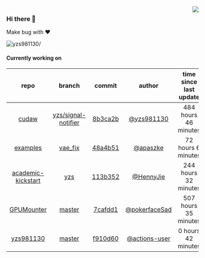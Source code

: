 <img align="right" src="https://github-readme-stats.vercel.app/api?username=yzs981130&show_icons=true&hide_title=true" />

### Hi there 👋


Make bug with ❤️

<p align="left"> <img src=https://komarev.com/ghpvc/?username=yzs981130 alt=yzs981130/> </p>


<!--
**yzs981130/yzs981130** is a ✨ _special_ ✨ repository because its `README.md` (this file) appears on your GitHub profile.

Here are some ideas to get you started:

- 🔭 I’m currently working on ...
- 🌱 I’m currently learning ...
- 👯 I’m looking to collaborate on ...
- 🤔 I’m looking for help with ...
- 💬 Ask me about ...
- 📫 How to reach me: ...
- 😄 Pronouns: ...
- ⚡ Fun fact: ...
-->

#### Currently working on


| repo | branch | commit | author | time since last update | language |
|:---:|:---:|:---:|:---:|:---:|:---:|
| [cudaw](https://github.com/yzs981130/cudaw) | [yzs/signal-notifier](https://github.com/yzs981130/cudaw/tree/yzs/signal-notifier) |[8b3ca2b](https://github.com/yzs981130/cudaw/commit/8b3ca2bb967397913f815d7c15d5dbab5b99b944) | [@yzs981130](https://github.com/yzs981130) |484 hours 46 minutes | ![](https://img.shields.io/badge/language-C-default.svg?style=flat-square)|
| [examples](https://github.com/yzs981130/examples) | [vae_fix](https://github.com/yzs981130/examples/tree/vae_fix) |[48a4b51](https://github.com/yzs981130/examples/commit/48a4b5113d1ecdae0319a297250f2273ea73de2d) | [@apaszke](https://github.com/apaszke) |72 hours 6 minutes | ![](https://img.shields.io/badge/language-Python-default.svg?style=flat-square)|
| [academic-kickstart](https://github.com/HennyJie/academic-kickstart) | [yzs](https://github.com/HennyJie/academic-kickstart/tree/yzs) |[113b352](https://github.com/HennyJie/academic-kickstart/commit/113b35289fd28eb45dbc375eb19aa734da773137) | [@HennyJie](https://github.com/HennyJie) |244 hours 32 minutes | ![](https://img.shields.io/badge/language-Shell-default.svg?style=flat-square)|
| [GPUMounter](https://github.com/yzs981130/GPUMounter) | [master](https://github.com/yzs981130/GPUMounter/tree/master) |[7cafdd1](https://github.com/yzs981130/GPUMounter/commit/7cafdd15364071323df16222cc3b330641763b78) | [@pokerfaceSad](https://github.com/pokerfaceSad) |507 hours 35 minutes | ![](https://img.shields.io/badge/language-Go-default.svg?style=flat-square)|
| [yzs981130](https://github.com/yzs981130/yzs981130) | [master](https://github.com/yzs981130/yzs981130/tree/master) |[f910d60](https://github.com/yzs981130/yzs981130/commit/f910d6096025d2eeabddf018deaae7be8c4b3985) | [@actions-user](https://github.com/actions-user) |0 hours 42 minutes | ![](https://img.shields.io/badge/language-Go-default.svg?style=flat-square)|
